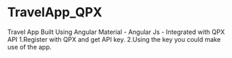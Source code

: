 # TravelApp_QPX
Travel App Built Using Angular Material - Angular Js - Integrated with QPX API
1.Register with QPX and get API key.
2.Using the key you could make use of the app.
